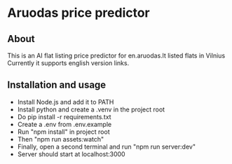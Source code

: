 # Aruodas price predictor

## About

This is an AI flat listing price predictor for en.aruodas.lt listed flats in Vilnius
Currently it supports english version links.

## Installation and usage

- Install Node.js and add it to PATH
- Install python and create a .venv in the project root
- Do pip install -r requirements.txt
- Create a .env from .env.example
- Run "npm install" in project root
- Then "npm run assets:watch"
- Finally, open a second terminal and run "npm run server:dev"
- Server should start at localhost:3000
